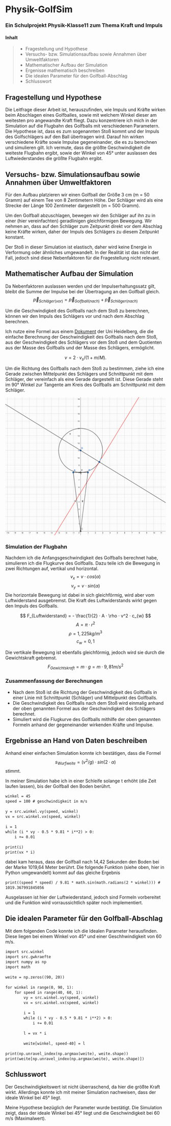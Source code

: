 # Physik-GolfSim
### Ein Schulprojekt Physik-Klasse11 zum Thema Kraft und Impuls


#### Inhalt
> - Fragestellung und Hypothese
> - Versuchs- bzw. Simulationsaufbau sowie Annahmen über Umweltfaktoren
> - Mathematischer Aufbau der Simulation
> - Ergenisse mathematisch beschreiben
> - Die idealen Parameter für den Golfball-Abschlag
> - Schlusswort

## Fragestellung und Hypothese
Die Leitfrage dieser Arbeit ist, herauszufinden, wie Impuls und Kräfte wirken beim Abschlagen eines Golfballes, sowie mit welchem Winkel dieser am weitesten pro angewandte Kraft fliegt. Dazu konzentriere ich mich in der Simulation auf die Flugbahn des Golfballs mit verschiedenen Parametern. Die Hypothese ist, dass es zum sogenannten Stoß kommt und der Impuls des Golfschlägers auf den Ball übertragen wird. Darauf hin wirken verschiedene Kräfte sowie Impulse gegeneinander, die es zu berechnen und simulieren gilt.
Ich vermute, dass die größte Geschwindigkeit die weiteste Flugbahn ergibt, sowie der Winkel von 45° unter auslassen des Luftwiederstandes die größte Flugbahn ergibt.

## Versuchs- bzw. Simulationsaufbau sowie Annahmen über Umweltfaktoren

Für den Aufbau platzieren wir einen Golfball der Größe 3 cm (m = 50 Gramm) auf einem Tee von 8 Zentimetern Höhe. Der Schläger wird als eine Strecke der Länge 100 Zentimeter dargestellt (m = 500 Gramm).

Um den Golfball abzuschlagen, bewegen wir den Schläger auf ihn zu in einer (hier vereinfachten) geradlinigen gleichförmigen Bewegung. Wir nehmen an, dass auf den Schläger zum Zeitpunkt direkt vor dem Abschlag keine Kräfte wirken, daher der Impuls des Schlägers zu diesem Zeitpunkt konstant.

Der Stoß in dieser Simulation ist elastisch, daher wird keine Energie in Verformung oder ähnliches umgewandelt. In der Realität ist das nicht der Fall, jedoch sind diese Nebenfaktoren für die Fragestellung nicht relevant.

## Mathematischer Aufbau der Simulation
Da Nebenfaktoren auslassen werden und der Impulserhaltungssatz gilt, bleibt die Summe der Impulse bei der Übertragung an den Golfball gleich.
$$ \vec{p}_{Schläger(vor)} = \vec{p}_{Golfball(nach)} + \vec{p}_{Schläger(nach)} $$

Um die Geschwindigkeit des Golfballs nach dem Stoß zu berechnen, können  wir den Impuls des Schlägers vor und nach dem Abschlag berechnen.

Ich nutze eine Formel aus einem [Dokument](https://www.thphys.uni-heidelberg.de/~huefner/PhysikUeberall/V08S.pdf) der Uni Heidelberg, die die einfache Berechnung der Geschwindigkeit des Golfballs nach dem Stoß, aus der Geschwindigkeit des Schlägers vor dem Stoß und dem Quotienten aus der Masse des Golfballs und der Masse des Schlägers, ermöglicht.

$$ v = 2· v_{s}/(1+m/M). $$

Um die Richtung des Golfballs nach dem Stoß zu bestimmen, ziehe ich eine Gerade zwischen Mittelpunkt des Schlägers und Schnittpunkt mit dem Schläger, der vereinfach als eine Gerade dargestellt ist.
Diese Gerade steht im 90° Winkel zur Tangente am Kreis des Golfballs am Schnittpunkt mit dem Schläger.

![Skizze](misc/geogebra1.png)

### Simulation der Flugbahn
Nachdem ich die Anfangsgeschwindigkeit des Golfballs berechnet habe, simulieren ich die Flugkurve des Golfballs.
Dazu teile ich die Bewegung in zwei Richtungen auf, vertikal und horizontal.
$$ v_{x} = v · cos(\alpha) $$
$$ v_{y} = v · sin(\alpha) $$
Die horizontale Bewegung ist dabei in sich gleichförmig, wird aber vom Luftwiderstand ausgebremst. Die Kraft des Luftwiderstands wirkt gegen den Impuls des Golfballs.

$$ F_{Luftwiderstand} = - \frac{1}{2} · A · \rho · v^2 · c_{w} $$
$$ A = \pi · r^2 $$
$$ \rho = 1,225 kg/m^3 $$
$$ c_{w} = 0,1 $$

Die vertikale Bewegung ist ebenfalls gleichförmig, jedoch wird sie durch die Gewichtskraft gebremst.
$$ F_{Gewichtskraft} = m · g = m · 9,81m/s^2$$

### Zusammenfassung der Berechnungen
- Nach dem Stoß ist die Richtung der Geschwindigkeit des Golfballs in einer Linie mit Schnittpunkt (Schläger) und Mittelpunkt des Golfballs.
- Die Geschwindigkeit des Golfballs nach dem Stoß wird einmalig anhand der oben genannten Formel aus der Geschwindigkeit des Schlägers berechnet.
- Simuliert wird die Flugkurve des Golfballs mithilfe der oben genannten Formeln anhand der gegeneinander wirkenden Kräfte und Impulse.

## Ergebnisse an Hand von Daten beschreiben

Anhand einer einfachen Simulation konnte ich bestätigen, dass die Formel 
$$ s_{Wurfweite} = (v^2 / g) · sin(2·\alpha) $$
stimmt. 

In meiner Simulation habe ich in einer Schleife solange t erhöht (die Zeit laufen lassen), bis der Golfball den Boden berührt. 

    winkel = 45
    speed = 100 # geschwindigkeit in m/s  

    y = src.winkel.vy(speed, winkel)
    vx = src.winkel.vx(speed, winkel)

    i = 1
    while (i * vy - 0.5 * 9.81 * i**2) > 0:
        i += 0.01
    
    print(i)
    print(vx * i)

dabei kam heraus, dass der Golfball nach 14,42 Sekunden den Boden bei der Marke 1019,64 Meter berührt.
Die folgende Funktion (siehe oben, hier in Python umgewandelt) kommt auf das gleiche Ergebnis

    print((speed * speed) / 9.81 * math.sin(math.radians(2 * winkel))) # 1019.367991845056

Ausgelassen ist hier der Luftwiederstand, jedoch sind Formeln vorbereitet und die Funktion wird vorraussichtlich später noch implementiert.

## Die idealen Parameter für den Golfball-Abschlag
Mit dem folgenden Code konnte ich die Idealen Parameter herausfinden. Diese liegen bei einem Winkel von 45° und einer Geschhwindigkeit von 60 m/s.

    import src.winkel
    import src.gwkraefte
    import numpy as np
    import math

    weite = np.zeros((90, 20))

    for winkel in range(0, 90, 1):
        for speed in range(40, 60, 1):
            vy = src.winkel.vy(speed, winkel)
            vx = src.winkel.vx(speed, winkel)

            i = 1
            while (i * vy - 0.5 * 9.81 * i**2) > 0:
                i += 0.01
            
            l = vx * i

            weite[winkel, speed-40] = l

    print(np.unravel_index(np.argmax(weite), weite.shape))
    print(weite[np.unravel_index(np.argmax(weite), weite.shape)])

## Schlusswort
Der Geschwindigkeitswert ist nicht überraschend, da hier die größte Kraft wirkt. Allerdings konnte ich mit meiner Simulation nachweisen, dass der ideale Winkel bei 45° liegt.

Meine Hypothese bezüglich der Parameter wurde bestätigt. Die Simulation zeigt, dass der ideale Winkel bei 45° liegt und die Geschwindigkeit bei 60 m/s (Maximalwert).